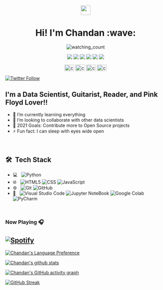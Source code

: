 
<h1 align='center'><img src="https://emojis.slackmojis.com/emojis/images/1531849430/4246/blob-sunglasses.gif?1531849430" width="30"/></h1>
<h1 align='center'> Hi! I'm Chandan :wave:</h1>
<p align='center'>
</p>

<p align="center"> 
<img src="https://komarev.com/ghpvc/?username=Csengupta1101&color=brightgreen" alt="watching_count" />
 </p>
 <p align="center">
<img src="https://img.shields.io/badge/Age-32-blue" />
  <img src="https://img.shields.io/badge/Focus-Machine%20Learning-brightgreen" />
  <img src="https://img.shields.io/badge/Lives-India-success" />
  <img src="https://img.shields.io/badge/Languages-English%20%26%20Bengali-navyblue" />
  <img src="https://img.shields.io/badge/Fav%20PLang-Python-success" />
 <img src="https://img.shields.io/badge/Fav%20Viz%20Tool-Tableau-success" />
</p>

<p align="center">
<a href="https://www.hackerrank.com/Csengupta1101" target="blank"><img align="center" src="https://cdn.worldvectorlogo.com/logos/hackerrank.svg" alt="chandan_sengupta" height="20" width="30" /></a>
<a href="https://www.linkedin.com/in/chandan-sengupta/" target="blank"><img align="center" src="https://image.flaticon.com/icons/png/128/174/174857.png" alt="chandan_sengupta" height="20" width="30" /></a>  
<a href="https://www.kaggle.com/chandansengupta" target="blank"><img align="center" src="https://www.vectorlogo.zone/logos/kaggle/kaggle-icon.svg" alt="chandan_sengupta"  height="20" width="30" /></a>
<a href="https://www.instagram.com/joy_110188/" target="blank"><img align="center" src="https://image.flaticon.com/icons/png/128/174/174855.png" alt="chandan_sengupta"  height="20" width="30" /></a>

[![Twitter Follow](https://img.shields.io/twitter/follow/CSengupta1101?color=1DA1F2&logo=twitter&style=for-the-badge)](https://twitter.com/intent/follow?original_referer=https%3A%2F%2Fgithub.com%2FCSengupta1101&screen_name=CSengupta1101)



## I'm a Data Scientist, Guitarist, Reader, and Pink Floyd Lover!!

- 🌱 I’m currently learning everything
- 👯 I’m looking to collaborate with other data scientists
- 🥅 2021 Goals: Contribute more to Open Source projects
- ⚡ Fun fact: I can sleep with eyes wide open

<br> 

## 🛠 &nbsp;Tech Stack

- 💻 &nbsp;
  ![Python](https://img.shields.io/badge/-Python-333333?style=flat&logo=python)
- 🌐 &nbsp;
  ![HTML5](https://img.shields.io/badge/-HTML5-333333?style=flat&logo=HTML5)
  ![CSS](https://img.shields.io/badge/-CSS-333333?style=flat&logo=CSS3&logoColor=1572B6)
  ![JavaScript](https://img.shields.io/badge/-JavaScript-333333?style=flat&logo=javascript)
- ⚙️ &nbsp;
  ![Git](https://img.shields.io/badge/-Git-333333?style=flat&logo=git)
  ![GitHub](https://img.shields.io/badge/-GitHub-333333?style=flat&logo=github)
- 🔧 &nbsp;
  ![Visual Studio Code](https://img.shields.io/badge/-Visual%20Studio%20Code-333333?style=flat&logo=visual-studio-code&logoColor=007ACC)
  ![Jupyter NoteBook](https://img.shields.io/badge/-Jupyter%20Notebook-333333?style=flat&logo=jupyter-notebook&logoColor=007ACC)
  ![Google Colab](https://img.shields.io/badge/-Google%20Colab-333333?style=flat&logo=google-colab&logoColor=007ACC)
  ![PyCharm](https://img.shields.io/badge/-PyCharm-333333?style=flat&logo=pycharm&logoColor=007ACC) 
 

<br/>
 
 
### Now Playing 🎧

[![Spotify](https://github-readme-remake.vercel.app/api/spotify)](https://open.spotify.com/user/31awwzifvfwghp332zrenoo3c5bu)
<br/>
---
[![Chandan's Language Preference](https://github-readme-stats.vercel.app/api/top-langs/?username=Csengupta1101&include_all_commits=true&count_private=true&show_icons=true&line_height=20&title_color=FFFFFF&icon_color=FFFFFF&text_color=FFFFFF&bg_color=0D1117)](https://github.com/Csengupta1101/github-readme-stats)

[![Chandan's github stats](https://github-readme-stats.vercel.app/api/?username=Csengupta1101&include_all_commits=true&count_private=true&show_icons=true&line_height=20&title_color=FFFFFF&icon_color=FFFFFF&text_color=FFFFFF&bg_color=0D1117)](https://github.com/Csengupta1101/github-readme-stats)
 
 [![Chandan's GitHub activity graph](https://activity-graph.herokuapp.com/graph?username=Csengupta1101&theme=xcode)](https://git.io/Csengupta1101) 
 
 [![GitHub Streak](http://github-readme-streak-stats.herokuapp.com/?user=Csengupta1101&theme=prussian&hide_border=true)](https://git.io/streak-stats)
   
